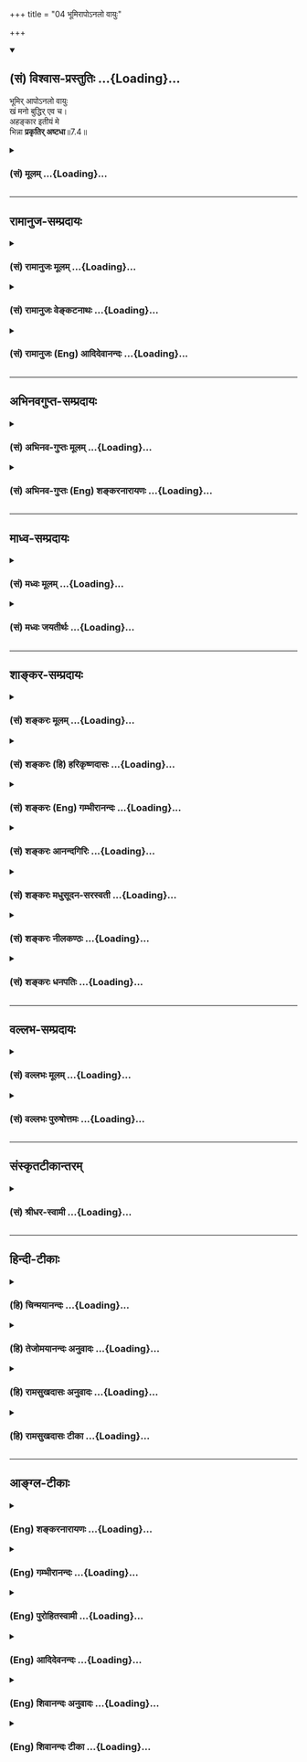 +++
title = "04 भूमिरापोऽनलो वायुः"

+++
<div class="js_include" newlevelforh1="2" title="(सं) विश्वास-प्रस्तुतिः" unfilled url="/purANam_vaiShNavam/mahAbhAratam/06-bhIShma-parva/03-bhagavad-gItA-parva/saMskRtam/vishvAsa-prastutiH/07_jnAna-vijnAna-yogaH/04_bhUmirApo-nalo_vA.md">
<details open><summary><h2>(सं) विश्वास-प्रस्तुतिः ...{Loading}...</h2></summary>

भूमिर् आपोऽनलो वायुः  
खं मनो बुद्धिर् एव च।  
अहङ्कार इतीयं मे  
भिन्ना **प्रकृतिर् अष्टधा**॥7.4॥
</details>
</div>
<div class="js_include collapsed" newlevelforh1="3" title="(सं) मूलम्" unfilled url="/purANam_vaiShNavam/mahAbhAratam/06-bhIShma-parva/03-bhagavad-gItA-parva/saMskRtam/mUlam/07_jnAna-vijnAna-yogaH/04_bhUmirApo-nalo_vA.md">
<details><summary><h3>(सं) मूलम् ...{Loading}...</h3></summary>

भूमिरापोऽनलो वायुः खं मनो बुद्धिरेव च।  
अहङ्कार इतीयं मे भिन्ना प्रकृतिरष्टधा।।7.4।।
</details>
</div>


_________________
## रामानुज-सम्प्रदायः
<div class="js_include collapsed" newlevelforh1="3" title="(सं) रामानुजः मूलम्" unfilled url="/purANam_vaiShNavam/mahAbhAratam/06-bhIShma-parva/03-bhagavad-gItA-parva/saMskRtam/rAmAnujaH/mUlam/07_jnAna-vijnAna-yogaH/04_bhUmirApo-nalo_vA.md">
<details><summary><h3>(सं) रामानुजः मूलम् ...{Loading}...</h3></summary>

।।7.4।। अस्य विचित्रानन्दभोग्यभोगोपकरणभोगस्थानरूपेण अवस्थितस्य जगतः
**प्रकृतिः इयं** गन्धादिगुणकपृथिव्यप्तेजोवाय्वाकाशादिरूपेण
मनःप्रभृतीन्द्रियरूपेण च महदंकाररूपेण च **अष्टधा भिन्ना** मदीया इति
विद्धि।

</details>
</div>
<div class="js_include collapsed" newlevelforh1="3" title="(सं) रामानुजः वेङ्कटनाथः" unfilled url="/purANam_vaiShNavam/mahAbhAratam/06-bhIShma-parva/03-bhagavad-gItA-parva/saMskRtam/rAmAnujaH/venkaTanAthaH/07_jnAna-vijnAna-yogaH/04_bhUmirApo-nalo_vA.md">
<details><summary><h3>(सं) रामानुजः वेङ्कटनाथः ...{Loading}...</h3></summary>

  
  
।।7.4।। अथभूमिः इत्यादिनानत्वहं तेषु ते मयि 7।12 इत्यन्तेन
स्वयाथात्म्यमुपदिश्यते। तत्र प्रथमं कार्यकारणरूपाचिद्विलक्षणत्वं
तच्छेषत्वादिमुखेन दर्शयति। भूम्यादीनां प्रकृतिकार्याणामत्र प्रकृतित्वेन
उच्यमानत्वाद्व्यष्टिसृष्ट्यपेक्षया प्रकृतित्वमिह
विवक्षितमित्यभिप्रायेणाह अस्येति। केचिदाहुः अष्टौ प्रकृतयः गर्भो.3 इति
श्रुतेरिह भूम्यादिशब्दैस्तन्मात्राणि गृह्यन्ते मनश्शब्देन मनसः
कारणभूतोऽहङ्कारः अहङ्कारशब्देन त्वहङ्कारवासनास्पदं अव्यक्तं मूलकारणमिति।
एवं समस्तपदमुख्यार्थभङ्गक्लेशाद्व्यष्ट्यपेक्षया प्रकृतित्वं वरमिति भावः।
यद्वा प्रकृतिशब्देन मूलप्रकृतिरेवोच्यते
द्रव्यैक्यात्सैवाष्टधाऽवस्थितेत्युच्यते एषा हि पूर्वमेका पश्चादष्टधा
परिणता। अत्र स्वोपदेश प्रवृत्तस्यप्रकृतेरष्टविधत्वोपदेशो न सङ्गतः नच
स्वकीयत्वात् तत्सङ्गतिः तथात्वेनेतः प्रागनुपदिष्टत्वात्। अतः
प्रत्यक्षादिसिद्धपृथिव्याद्याकारपरिणता प्रकृतिरिहानूद्यते स्वस्य
तद्विलक्षणत्वतच्छेषित्वतन्नियामकत्वादिसिद्ध्यर्थंमे इति तस्याः
स्वकीयत्वं विधीयत इत्यभिप्रायेणोक्तं मदीयेति। विद्धि इति
पृथिव्यादीनामितरेतरवैषम्यार्थं भोग्यत्वसिद्ध्यर्थमनुक्तानां तन्मात्राणां
कार्यविशेषप्रदर्शनार्थं चगन्धादिगुणकेत्युक्तम्। एतेन
भूतोक्तिस्तन्मात्रोपलक्षणार्थेत्यपि दर्शितम्।
तदभिप्रायेणआकाशादीत्यादिशब्दोऽपि पठ्यते। तन्मात्राणां
भूतानामप्यनतिविप्रकर्षात्सङ्ख्यानिवेशः। मनश्शब्दः
करणभूतेन्द्रियवर्गोपलक्षणार्थ इति
दर्शयितुंमनःप्रभृतीन्द्रियरूपेणेत्युक्तम्। बुद्ध्यहङ्कारशब्दयोरत्र
ज्ञानगर्वाद्यर्थान्तरभ्रमव्युदासाय तत्त्वविशेषविषयत्वं
ज्ञापयतिमहदहङ्काररूपेणेति। एवं समष्टिव्यष्टितत्त्वमखिलमुक्तं भवति। अत्र
सम्बन्धसामान्यविहितापि षष्ठी स्वस्वामिलक्षणसम्बन्धविशेषपर्यवसिता।  
  

</details>
</div>
<div class="js_include collapsed" newlevelforh1="3" title="(सं) रामानुजः (Eng) आदिदेवानन्दः" unfilled url="/purANam_vaiShNavam/mahAbhAratam/06-bhIShma-parva/03-bhagavad-gItA-parva/saMskRtam/rAmAnujaH/english/AdidevAnandaH/07_jnAna-vijnAna-yogaH/04_bhUmirApo-nalo_vA.md">
<details><summary><h3>(सं) रामानुजः (Eng) आदिदेवानन्दः ...{Loading}...</h3></summary>

7.4 Know that Prakrti, the material cause of this universe, which consists of endless varieties of objects and means of enjoyment and places of enjoyment, is divided into eightfold substances - earth,
water, fire, air and ether, having smell, taste etc., as their attributes, and Manas along with kindred sense organs and the categories Mahat and ego-sense - all belonging to Me.

</details>
</div>


_________________
## अभिनवगुप्त-सम्प्रदायः
<div class="js_include collapsed" newlevelforh1="3" title="(सं) अभिनव-गुप्तः मूलम्" unfilled url="/purANam_vaiShNavam/mahAbhAratam/06-bhIShma-parva/03-bhagavad-gItA-parva/saMskRtam/abhinava-guptaH/mUlam/07_jnAna-vijnAna-yogaH/04_bhUmirApo-nalo_vA.md">
<details><summary><h3>(सं) अभिनव-गुप्तः मूलम् ...{Loading}...</h3></summary>

।।7.4 7.5।। भूमिरिति। अपरेति। इयमिति प्रत्यक्षेण या संसारावस्थायां।
सर्वजनपरिदृश्यमाना सा चैकैव सती प्रकाराष्टकेन भिद्यते इति
एकप्रकृत्यारब्धत्वादेकमेव विश्वमिति प्रकृतिवादेऽपि अद्वैतं प्रदर्शितम्।
सैव जीवत्वं पुरुषत्वं प्राप्ता परा ममैव नान्यस्य च। सा +++(S omits सा)+++
उभयरूपा वेद्यवेदकात्मकप्रपञ्चोपरचनविचित्रा तत एव
स्वात्मविमलमुकुरतलकलितसकलभावभूमिः स्वस्वभावात्मिका सततमव्यभिचारिणी
प्रकृतिः। इदं जगत् भूम्यादि।

</details>
</div>
<div class="js_include collapsed" newlevelforh1="3" title="(सं) अभिनव-गुप्तः (Eng) शङ्करनारायणः" unfilled url="/purANam_vaiShNavam/mahAbhAratam/06-bhIShma-parva/03-bhagavad-gItA-parva/saMskRtam/abhinava-guptaH/english/shankaranArAyaNaH/07_jnAna-vijnAna-yogaH/04_bhUmirApo-nalo_vA.md">
<details><summary><h3>(सं) अभिनव-गुप्तः (Eng) शङ्करनारायणः ...{Loading}...</h3></summary>

7.4 See Comment under 7.5

</details>
</div>


_________________
## माध्व-सम्प्रदायः
<div class="js_include collapsed" newlevelforh1="3" title="(सं) मध्वः मूलम्" unfilled url="/purANam_vaiShNavam/mahAbhAratam/06-bhIShma-parva/03-bhagavad-gItA-parva/saMskRtam/madhvaH/mUlam/07_jnAna-vijnAna-yogaH/04_bhUmirApo-nalo_vA.md">
<details><summary><h3>(सं) मध्वः मूलम् ...{Loading}...</h3></summary>

।।7.4।। प्रतिज्ञातं ज्ञानमाह महतोऽहङ्कार एवान्तर्भावः।

</details>
</div>
<div class="js_include collapsed" newlevelforh1="3" title="(सं) मध्वः जयतीर्थः" unfilled url="/purANam_vaiShNavam/mahAbhAratam/06-bhIShma-parva/03-bhagavad-gItA-parva/saMskRtam/madhvaH/jayatIrthaH/07_jnAna-vijnAna-yogaH/04_bhUmirApo-nalo_vA.md">
<details><summary><h3>(सं) मध्वः जयतीर्थः ...{Loading}...</h3></summary>

।।7.4।। मनुष्याणामितिवदुत्तरमप्यन्यार्थमिति प्रतीतिनिरासार्थं
प्रतिज्ञातयोरुभयोः किमादावुच्यते इत्यपेक्षायां चाह **प्रतिज्ञातमि**ति।
असङ्गतिपरिहारायानन्यार्थताज्ञापनाय च ज्ञानस्य प्राथम्ये हेतुसूचनाय च
प्रतिज्ञातमित्युक्तम्। प्रतिज्ञातत्वेन सङ्गतं प्रतिज्ञातमेव। न तु तदर्थं
प्राथम्येन प्रतिज्ञातम्। रसोऽहं इत्यतः प्राक्तनग्रन्थसङ्ग्रहायादिपदम्।
महत्तत्त्वमत्र नोपात्तं तत्किं नास्त्येव इत्यत आह **महत** इति।
अहङ्कारेऽहङ्कारशब्दार्थेऽन्तर्भावः। कार्यवाचिनाऽहङ्कारशब्देन कारणस्य
महतोऽप्युलक्षणमेव न त्वभाव इत्यर्थः।

</details>
</div>


_________________
## शाङ्कर-सम्प्रदायः
<div class="js_include collapsed" newlevelforh1="3" title="(सं) शङ्करः मूलम्" unfilled url="/purANam_vaiShNavam/mahAbhAratam/06-bhIShma-parva/03-bhagavad-gItA-parva/saMskRtam/shankaraH/mUlam/07_jnAna-vijnAna-yogaH/04_bhUmirApo-nalo_vA.md">
<details><summary><h3>(सं) शङ्करः मूलम् ...{Loading}...</h3></summary>

।।7.4।। **भूमिः** इति पृथिवीतन्मात्रमुच्यते न स्थूला भिन्ना
प्रकृतिरष्टधा इति वचनात्। तथा अबादयोऽपि तन्मात्राण्येव उच्यन्ते **आपः
अनलः वायुः खम्। मनः** इति मनसः कारणमहंकारो गृह्यते। **बुद्धिः** इति
अहंकारकारणं महत्तत्त्वम्। **अहंकारः** इति अविद्यासंयुक्तमव्यक्तम्। यथा
विषसंयुक्तमन्नं विषमित्युच्यते एवमहंकारवासनावत् अव्यक्तं मूलकारणमहंकार
इत्युच्यते प्रवर्तकत्वात् अहंकारस्य। अहंकार एव हि सर्वस्य प्रवृत्तिबीजं
दृष्टं लोके। **इतीयं** यथोक्ता **प्रकृतिः मे** मम ऐश्वरी मायाशक्तिः
**अष्टधा भिन्ना** भेदमागता।।

</details>
</div>
<div class="js_include collapsed" newlevelforh1="3" title="(सं) शङ्करः (हि) हरिकृष्णदासः" unfilled url="/purANam_vaiShNavam/mahAbhAratam/06-bhIShma-parva/03-bhagavad-gItA-parva/saMskRtam/shankaraH/hindI/harikRShNadAsaH/07_jnAna-vijnAna-yogaH/04_bhUmirApo-nalo_vA.md">
<details><summary><h3>(सं) शङ्करः (हि) हरिकृष्णदासः ...{Loading}...</h3></summary>

।।7.4।। इस प्रकार रुचि बढ़ाकर श्रोताको सम्मुख करके कहते हैं भिन्ना
प्रकृतिरष्टधा वह कथन होनेके कारण यहाँ भूमिशब्दसे पृथिवीतन्मात्रा कही
जाती है स्थूल पृथ्वी नहीं वैसे ही जल आदि तत्त्व भी तन्मात्रारूपसे कहे
जाते हैं। ( इस प्रकार पृथ्वी ) जल अग्नि वायु और आकाश एवं मन यहाँ मनसे
उसके कारणभूत अहंकारकाग्रहण किया गया है तथा बुद्धि अर्थात् अहंकारका कारण
महत्तत्त्व और अहंकार अर्थात् अविद्यायुक्त अव्यक्त मूलप्रकृति। जैसे
विषयुक्त अन्न भी विष ही कहा जाता है वैसे ही अहंकार और वासनासे युक्त
अव्यक्त मूलप्रकृति भी अहंकार नामसे कही जाती है क्योंकि अहंकार सबका
प्रवर्तक है संसारमें अहंकार ही सबकी प्रवृत्तिका बीज देखा गया है। इस
प्रकार यह उपर्युक्त प्रकृति अर्थात् मुझ ईश्वरकी मायाशक्ति आठ प्रकारसे
भिन्न है विभागको प्राप्त हुई है।

</details>
</div>
<div class="js_include collapsed" newlevelforh1="3" title="(सं) शङ्करः (Eng) गम्भीरानन्दः" unfilled url="/purANam_vaiShNavam/mahAbhAratam/06-bhIShma-parva/03-bhagavad-gItA-parva/saMskRtam/shankaraH/english/gambhIrAnandaH/07_jnAna-vijnAna-yogaH/04_bhUmirApo-nalo_vA.md">
<details><summary><h3>(सं) शङ्करः (Eng) गम्भीरानन्दः ...{Loading}...</h3></summary>

7.4 Iyam, this; prakrtih, Prakrti, \[Prakrti here does not mean the
Pradhana of the Sankhyas.\] the divine power called Maya; me, of Mine,
as described; bhinna, is divided; astadha, eight-forl; iti, thus:
bhumih, earth-not the gross earth but the subtle element called earth,
this being understood from the statement, 'Prakrti (of Mine) is divided
eight-fold'. Similarly, the subtle elements alone are referred to even
by the words water etc. Apah, water; analah, fire; vayuh, air; kham,
space; manah, mind. By 'mind' is meant its source, egoism. By buddhih,
intellect, is meant the principle called mahat \[Mahat means
Hiranyagarbha, or Cosmic Intelligence.\] which is the source of egoism.
By ahankarah, egoism, is meant the Unmanifest, associated \[Associated,
i.e. of the nature of.\] with (Cosmic) ignorance. As food mixed with
position is called poison, similarly the Unmainfest, which is the
primordial Cause, is called egoism since it is imbued with the
impressions resulting from egoism; and egoism is the impelling force (of
all). It is indeed seen in the world that egoism is the impelling cause
behind all endeavour.

</details>
</div>
<div class="js_include collapsed" newlevelforh1="3" title="(सं) शङ्करः आनन्दगिरिः" unfilled url="/purANam_vaiShNavam/mahAbhAratam/06-bhIShma-parva/03-bhagavad-gItA-parva/saMskRtam/shankaraH/AnandagiriH/07_jnAna-vijnAna-yogaH/04_bhUmirApo-nalo_vA.md">
<details><summary><h3>(सं) शङ्करः आनन्दगिरिः ...{Loading}...</h3></summary>

।।7.4।। ज्ञानार्थं प्रयत्नस्य तद्द्वारा ज्ञानलाभस्य तदुभयद्वारेण
मुक्तेश्च दुर्लभत्वाभिधानस्य श्रोतृप्ररोचनं फलमिति मत्वाह
**श्रोतारमिति।** आत्मनः सर्वात्मकत्वेन परिपूर्णत्वमवतारयन्नादावपरां
प्रकृतिमुपन्यस्यति **आहेति।** भूमिशब्दस्य
व्यवहारयोग्यस्थूलपृथिवीविषयत्वं व्यावर्तयति **भूमिरितीति।** तत्र हेतुमाह
**भिन्नेति।** प्रकृतिसमभिव्याहाराद्गन्धतन्मात्रं
स्थूलपृथिवीप्रकृतिरुत्तरविकारो भूमिरित्युच्यते न विशेष इत्यर्थः।
भूमिशब्दवदबादिशब्दानामपि सूक्ष्मभूतविषयत्वमाह **तथेति।** तेषामपि
प्रकृतिसमानाधिकृतत्वाविशेषात्तन्मात्राणां
पूर्वपूर्वप्रकृतीनामुत्तरोत्तरविकाराणां न विशेषत्वसिद्धिरित्यर्थः।
मनःशब्दस्य संकल्पविकल्पात्मककरणविषयत्वमाशङ्क्याह **मन इतीति।** न
खल्वहंकाराभावे संकल्पविकल्पयोरसंभवात्तदात्मकं मनः संभवतीत्यर्थः।
निश्चयलक्षणा बुद्धिरित्यभ्युपगमाद्बुद्धिशब्दस्य
निश्चयात्मककरणाविषयत्वमाशङ्क्याह **बुद्धिरितीति।** नहि
हिरण्यगर्भसमष्टिबुद्धिरूपमन्तरेण व्यष्टिबुद्धिः सिध्यतीत्यर्थः।
अहंकारस्याभिमानविशेषात्मकत्वेनान्तःकरणप्रभेदत्वं व्यावर्तयति **अहंकार
इतीति।** अविद्यासंयुक्तमित्यविद्यात्मकमित्यर्थः। कथं
मूलकारणस्याहंकारशब्दत्वमित्याशङ्क्योक्तमर्थं दृष्टान्तेन स्पष्टयति
**यथेत्यादिना।** मूलकारणस्याहंकारशब्दत्वे हेतुमाह **प्रवर्तकत्वादिति।**
तस्य प्रवर्तकत्वं प्रपञ्चयति **अहंकार एवेति।** सत्येवाहंकारे ममकारो भवति
तयोश्च भावे सर्वाप्रवृत्तिरिति प्रसिद्धमित्यर्थः। उक्तां
प्रकृतिमुपसंहरति **इतीयमिति।** इयमित्यपरोक्षा साक्षिदृश्येति यावत्।
ऐश्वरी तदाश्रया तदैश्वर्योपाधिभूता। प्रक्रियते महदाद्याकारेणेति
प्रकृतिः। त्रिगुणं जगदुपादानं प्रधानमिति मतं व्युदस्यति **मायेति।**
तस्यास्तत्कार्याकारेण परिणामयोग्यत्वं द्योतयति **शक्तिरिति।**
**अष्टधेति।** अष्टभिः प्रकारैरिति यावत्।

</details>
</div>
<div class="js_include collapsed" newlevelforh1="3" title="(सं) शङ्करः मधुसूदन-सरस्वती" unfilled url="/purANam_vaiShNavam/mahAbhAratam/06-bhIShma-parva/03-bhagavad-gItA-parva/saMskRtam/shankaraH/madhusUdana-sarasvatI/07_jnAna-vijnAna-yogaH/04_bhUmirApo-nalo_vA.md">
<details><summary><h3>(सं) शङ्करः मधुसूदन-सरस्वती ...{Loading}...</h3></summary>

।।7.4।। एवं प्ररोचनेन श्रोतारमभिमुखीकृत्यात्मनः सर्वात्मकत्वेन
परिपूर्णत्वमवतारयन्नादावपरां प्रकृतिमुपन्यस्यति साङ्ख्यैर्हि
पञ्चतन्मात्राण्यहंकारो महानव्यक्तमित्यष्टौ प्रकृतयः पञ्च महाभूतानि पञ्च
कर्मेन्द्रियाणि पञ्च ज्ञानेन्द्रियाणि उभयसाधारणं मनश्चेति षोडशविकारा
उच्यन्ते। एतान्येव चतुर्विशतितत्त्वानि। तत्र भूमिरापोऽनलो वायुः खमिति
पृथिव्यप्तेजोवाय्वाकाशाख्यपञ्चमहाभूतसूक्ष्मावस्थारूपाणि
गन्धरसरूपस्पर्शशब्दात्मकानि पञ्चतन्मात्राणि लक्ष्यन्ते। बुद्ध्यहंकारशब्दौ
तु स्वार्थावेव। मनःशब्देन च परिशिष्टमव्यक्तं लक्ष्यते
प्रकृतिशब्दसामानाधिकरण्येन स्वार्थहानेरावश्यकत्वात्। मनःशब्देन वा
स्वकारणमहंकारो लक्ष्यते पञ्चतन्मात्रसंनिकर्षात्।
बुद्धिशब्दस्त्वहंकारकारणे महत्तत्त्वे मुख्यवृत्तिरेव। अहंकारशब्देन च
सर्ववासनावासितमविद्यात्मकमव्यक्तं लक्ष्यते
प्रवर्तकत्वाद्यसाधारणधर्मयोगाच्च। इत्युक्तकारेणेयमपरोक्षा
साक्षिभास्यत्वात्प्रकृतिर्मायाख्या पारमेश्वरी शक्तिरनिर्वचनीयस्वभावा
त्रिगुणात्मिकाऽष्टधा भिन्नाऽष्टभिः प्रकारैर्भेदमागता। सर्वोऽपि
जडवर्गोऽत्रैवान्तर्भवतीत्यर्थः। स्वसिद्धान्ते चेक्षणसंकल्पात्मकौ
मायापरिणामावेव बुद्ध्यहंकारौ। पञ्चतन्मात्राणि
चापञ्चीकृतपञ्चमहाभूतानीत्यसकृदवोचाम।

</details>
</div>
<div class="js_include collapsed" newlevelforh1="3" title="(सं) शङ्करः नीलकण्ठः" unfilled url="/purANam_vaiShNavam/mahAbhAratam/06-bhIShma-parva/03-bhagavad-gItA-parva/saMskRtam/shankaraH/nIlakaNThaH/07_jnAna-vijnAna-yogaH/04_bhUmirApo-nalo_vA.md">
<details><summary><h3>(सं) शङ्करः नीलकण्ठः ...{Loading}...</h3></summary>

।।7.4।। एवमेकविज्ञानात्सर्वविज्ञानं प्रतिज्ञाय तदुपपत्तये सर्वस्य
जडाजडप्रपञ्चस्य ज्ञानात्मकब्रह्मप्रभवत्वमाह त्रिभिः **भूमिरिति।** अत्र
भूम्यादिपदैस्तत्तत्कारणान्येव गृह्यन्ते प्रकृतिरित्यधिकारात्
स्थूलभूम्यादेश्च विकृतिमात्रत्वात्। तथा च भूमिरिति गन्धतन्मात्रं आप इति
रसतन्मात्रं अनल इति रूपतन्मात्रं वायुरिति स्पर्शतन्मात्रं खमिति
शब्दतन्मात्रं मन इति तत्कारणमहंकारः बुद्धिरिति समष्टिबुद्धिर्महत्तत्त्वं
अहंकरोत्यनयेत्यहंकारो मूलप्रकृतिः। करणे घञो दुर्लभत्वेऽप्यगत्या
बाहुलकात्तद्बोध्यम्। इयं मे मत्तोऽभिन्नाऽपृथक्सिद्धा शुक्तिशकलादिव रजतं
अष्टधा अष्टप्रकारा प्रकृतिर्जडप्रपञ्चोपादानभूता। यद्वा
नात्राव्यक्तमहदहंकारपञ्चतन्मात्राण्येवाष्टौ साङ्ख्याभिमता एव प्रकृतयो
ग्राह्या इति नियमोऽस्ति। मनसा ह्येव पश्यति मनसा शृणोति इति मनस
इन्द्रियान्तरप्रकृतित्वश्रवणेन सन्तु नवापि प्रकृतयः। तथा चैवं योज्यम्।
इयं मे मदभिन्ना प्रकृतिरव्याकृताख्या भूम्यादिभेदेनाष्टधेति
मूलप्रकृतेरत्र भूम्यादिभिः सह पाठाज्जन्यत्वमवगम्यते न
साङ्ख्यानामिवाजन्यत्वम्। तस्मादव्यक्तमुत्पन्नं त्रिगुणं द्विजसत्तम
इतिअव्यक्तं पुरुषे ब्रह्मन्निष्कले प्रविलीयते इति च तस्या अपि
प्रभवप्रलययोः स्मरणात्।

</details>
</div>
<div class="js_include collapsed" newlevelforh1="3" title="(सं) शङ्करः धनपतिः" unfilled url="/purANam_vaiShNavam/mahAbhAratam/06-bhIShma-parva/03-bhagavad-gItA-parva/saMskRtam/shankaraH/dhanapatiH/07_jnAna-vijnAna-yogaH/04_bhUmirApo-nalo_vA.md">
<details><summary><h3>(सं) शङ्करः धनपतिः ...{Loading}...</h3></summary>

।।7.4।। यज्ज्ञात्वा नेह भूयोऽन्यज्ज्ञातव्यमवशिष्यत इत्युक्तेन
श्रोतारममिमुखीकृत्य तदुपपत्तये चेतनातेतनप्रपञ्चस्य
स्वस्मिन्परमात्मन्यध्यस्तत्वहबोधनायाह भूमिरिति। आकाशादिभिः
शब्दस्पर्शरुपरगन्धाख्यानि तन्मात्राणि लक्ष्यन्ते। इत्तीयं मे भिन्न
प्रकृतिरष्टधेति वाक्यशेषात्। मनःशब्देन तत्कारणमहंकारो लक्ष्यते।
बुद्धिरित्यहंकारकारणं महत्तत्त्वं गृह्यते। अहंकार
इत्यविद्यासंमिश्रमव्यक्तं लक्ष्यते। यथा विषसंमिश्रमन्नं विषमित्युच्यते
तथाहंकारवासनावदव्यक्तं मूलकारणमहंकार इत्युच्यते। यत्तु
बुद्य्धाहंकारशब्दौ तु स्वार्थावेन मनःशब्देनावशिष्टमव्यक्तं लक्ष्यते इति
यत्पक्षान्तरं कैश्चित्प्रदर्शितं कैश्चत्प्रदर्शितं तदरुचिग्रस्तम्।
तद्वीजं तु क्रमत्यागप्रसङ्गादि। यत्तु भूम्यादिशब्दैः पञ्चमहाभूतानि
सूक्ष्मैः सैकीकृत्य गृह्यन्तेऽहंकारशब्देनैवाहंकारस्तेनैव
तत्कार्याणीन्द्रियाण्यपि गृह्यन्ते बुद्धिरिति महत्तत्त्वं मनः शब्देन तु
मनसवोन्नेयमव्यक्तरुपं प्रधानमिति। अनेन रुपेण प्रकृतिर्मायाख्या
शक्तिरष्टधा भिन्ना विभागं प्राप्ता।
चतुर्विशतिभेदभिन्नैवेत्यष्टास्वेवान्तर्भावविवक्ष्याष्टधा
भिन्नेत्युक्तम्। तथाच वक्ष्यमाणक्षेत्राध्याये इमामेव प्रकृतिं
चतुर्विशतितत्त्वात्मना प्रपञ्चयिष्यतिमहाभून्यहांकारो बुद्धिरव्यक्तमेव च।
इन्द्रियाणि दशैकं च पञ्च चेन्द्रियगोचराः इत्यपरेवर्णयन्ति।
तत्रेदमवधेयम्मूलप्रकृतिरविकृतिर्महदाद्याः प्रकृतिविकृतयः सप्त। षोडशकस्तु
विकारः इति साङ्ख्योक्तप्रकारेणष्टस्वेव प्रकृतित्वव्यवहारो न विकारेषु।
अत्रापि इतीयं से भिन्ना प्रकृतिरष्टघेति बचनादष्टौ प्रकृतय एव गृह्यन्ते।
विकारस्य तु एतद्योनीनि भूतानिति भूतपदाभिधेयस्य सर्वस्याप्युपादानं
क्षेत्राध्याये तु क्षेत्रनिरुपणावसरे इदमुक्तं तत्क्षेत्रमित्यारम्भइच्छा
द्वेषः सुखं दुःखं संघाश्चेतना धृतिः। एतत्क्षेत्रं समासेन सविकारमुदाहृतम्
इत्यन्तम्। यत्त्वन्ये नात्राव्यक्तमहदहंकारपञ्चतन्मात्राण्येवाष्टौ
साङ्ख्याभिमता एव प्रकृतयो ग्राह्या इति नियमोऽस्ति। मनसा ह्येव पश्यति मनसा
श्रृणेति इति मनस इन्द्रियान्तरप्रकृतित्वश्रवणेन नवापि प्रकृतयः। तथाचैवं
योज्यम्। इयं मे मम मदभिन्ना प्रकृतिरव्याकृताख्या द्विजसत्तम इतिअव्यक्तं
पुरुषे ब्रह्मन्निष्कले संप्रसीयते इति तस्या अपि प्रभवप्रलययोः स्मरणादिति
व्याचख्युस्तत्प्रकृताननुगुणम्। निर्देशानुसरणे तु मनःशब्देनोक्तश्रुत्या
तस्य प्रकृतित्वात्तस्यैव ग्रहस्ततग्रहे मूलप्रकृतिग्रहे चोभयोरुपादाने
वाष्टघेति विरोधापत्तेः मनसः प्रकृतित्ववर्णनमप्यसंगतम्। उदाहृतश्रुत्या
तदलाभात्। मसा करणेनेन्द्रियद्वारकेण पश्यतीति श्रुत्यर्थाभ्युपगमात्। करणं
विना द्वारस्याकिंचित्कतत्वात्। किंच विद्यारण्यादिभिराचार्यैर्मनसः
श्रोत्राद्युत्पन्नमिति न प्रदर्शितं किंतुवियत्पवनतेजोऽम्बुभुवो भूतानि
जज्ञिरे। सत्त्वांशैः पञ्चभिस्तेषां क्रमाद्धीन्द्रियपञ्चकम्। रजौशैः
पञ्चभिस्तेषां क्रमात्कर्मेन्द्रियाणि तु।। इति भूतेभ्य
इन्द्रियाणामुत्पत्तिर्दर्शिता। पुराणेषु तु अहंकारदेव सात्त्विकादिरुपेण
त्रिविधात्समनस्कानामिन्द्रियदेवतानां त्वगादीन्द्रियाणां भूतानां च
क्रमात्सेति सर्वथापि मनस इन्द्रियंप्रति प्रकृतित्वं नास्ति। यत्र क्वापि
मनसस्तत्कल्पकत्वं श्रुयते तत्रापि मनउपाधिकस्यात्मन उपाधिप्रधानस्येति
द्रष्टव्यम्। वदन्वाक्पश्यंश्चक्षुः श्रृण्वञश्रोत्रम् इत्यादिश्रुतेः। यदपि
प्रकृतेः सादित्वं साधितं तदपि सिद्धान्तविरुद्धम्। मायाविद्यारूपेण
द्विविधाया अपि मूलप्रकृतेः सर्वैरपि वेदान्तिभिरनादित्वेन
सिद्धान्तित्वात्। तदुत्पत्तिलयवचनानि त्वाविर्भावतिरोभावपराणि। अन्यथा
तत्कारणभूतायाः प्रकृतेरावश्यकत्वेनानवस्थापातादिति दिक्। इदीयं यथोक्ता
प्रकृतिर्मे मम माया पारमेश्वरी अष्टधा अष्टभिः प्रकारैर्भिन्ना भेदमागता।

</details>
</div>


_________________
## वल्लभ-सम्प्रदायः
<div class="js_include collapsed" newlevelforh1="3" title="(सं) वल्लभः मूलम्" unfilled url="/purANam_vaiShNavam/mahAbhAratam/06-bhIShma-parva/03-bhagavad-gItA-parva/saMskRtam/vallabhaH/mUlam/07_jnAna-vijnAna-yogaH/04_bhUmirApo-nalo_vA.md">
<details><summary><h3>(सं) वल्लभः मूलम् ...{Loading}...</h3></summary>

।।7.4।। तथाविधं स्वमहिमज्ञानं ब्रह्मवादानुसारेण स्वयमेवोपदिशति
भूमिरित्यादिना। तत्रादौ सर्वधर्माश्रयं पुरुषोत्तमापरपर्यायं ब्रह्मैव परं
स्वेच्छया सर्वं भवतीति श्रूयते भूमिवत् दुग्धवच्च अतएवक्षीरवद्धि इति
सूत्रे व्यवस्थापितम्आत्मकृतेः परिणामात् ब्र.सू.1।4।26 इत्येवं
श्रुत्यर्थं व्याख्यायाभिन्ननिमित्तोपादानकारणं तद्ब्रह्मेति भाष्ये
निगदितं च। भागवतेऽपि 10।10।3031त्वमेव कालो भगवान्विष्णुपुरव्यय ईश्वरः।
त्वं महान् प्रकृतिः सूक्ष्मा रजस्सत्त्वतमोमयी।। इति। परापरप्रकृतिरूपेण
स्वात्मनाऽसाधारणसृष्ट्यादिकार्यकरणमाहात्म्यं ज्ञापयितुं स्वस्य
प्रकृतिद्वयं तावदाह द्वाभ्यां भूमिराप इति। मे निरतिशयानन्तमहिम्नः
सम्बन्धिनी संदशभूताऽप्यजा प्रकृतिरित्यष्टधा भिन्ना भूम्यादिरूपेण
परिणताऽष्टविधा तत्र पञ्चधा स्थूलभावमिता पञ्चमहाभूतानि स्पष्टान्येव। मनो
बुद्धिरहङ्कारश्चेत्यनिरुद्धप्रद्युम्नसङ्कर्षणाधिष्ठानभूता सूक्ष्मा।
चित्तं च स्वाभेदाभिप्रायेण नोक्तं दृश्यमानत्वात् स्वस्य भागवतं वा तन्न
प्राकृतमिति नोक्तम्। इयं च प्रकृतिः सदंशभूताऽचिदित्युच्यते चित्सम्बन्धे
सर्वकार्यकरणक्षमा नान्यथेत्यपरा इयम्।

</details>
</div>
<div class="js_include collapsed" newlevelforh1="3" title="(सं) वल्लभः पुरुषोत्तमः" unfilled url="/purANam_vaiShNavam/mahAbhAratam/06-bhIShma-parva/03-bhagavad-gItA-parva/saMskRtam/vallabhaH/puruShottamaH/07_jnAna-vijnAna-yogaH/04_bhUmirApo-nalo_vA.md">
<details><summary><h3>(सं) वल्लभः पुरुषोत्तमः ...{Loading}...</h3></summary>

  
  
।।7.4।। एवं सावधानतया श्रोतव्यत्वेनार्जुनं बोधयित्वा
पूर्वप्रतिज्ञातस्वस्वरूपज्ञानार्थं स्वस्य सर्वकर्त्तृत्वं सर्वस्वरूपत्वं
चाह भूमिराप इत्यादिभिः। भूमिः आपः अनलः वायुः खम् एवं पञ्च महाभूतानि। मनः
सङ्कल्पादिसाधनम् बुद्धिर्ज्ञानात्मिका अहङ्कारोऽभिमानादिरूपः इति। अनेन
प्रकारेण इयं मे अष्टधा प्रकृतिर्माया भिन्ना विभागं प्राप्ता।
लौकिककार्यार्थमिति भावः।  
  

</details>
</div>


_________________
## संस्कृतटीकान्तरम्
<div class="js_include collapsed" newlevelforh1="3" title="(सं) श्रीधर-स्वामी" unfilled url="/purANam_vaiShNavam/mahAbhAratam/06-bhIShma-parva/03-bhagavad-gItA-parva/saMskRtam/shrIdhara-svAmI/07_jnAna-vijnAna-yogaH/04_bhUmirApo-nalo_vA.md">
<details><summary><h3>(सं) श्रीधर-स्वामी ...{Loading}...</h3></summary>

।।7.4।। एवं श्रोतारमभिमुखीकृत्येदानीं प्रकृतिद्वारा
सृष्ट्यादिकर्तृत्वेनेश्वरतत्त्वं प्रतिज्ञातं निरूपयिष्यन्परापरभेदेन
प्रकृतिद्वयमाह **भूमिरिति द्वाभ्याम्।** भूम्यादिशब्दैः
पञ्चगन्धादितन्मात्राण्युच्यन्ते मनःशब्देन तत्कारणभूतोऽहंकारः
बुद्धिशब्देन तत्कारणभूतं महत्तत्त्वं अहंकारशब्देन
तत्कारणमविद्येत्येवमष्टधा भिन्ना। यद्वा भूम्यादिशब्दैः पञ्चमहाभूतानि
सूक्ष्मैः सहैकीकृत्य गृह्यन्ते अहंकारशब्देनैवाहंकारस्तेनैव
तत्कार्याणीन्द्रियाण्यपि गृह्यन्ते बुद्धिरिति महत्तत्त्वं मनःशब्देन
मनसैवोन्नेयमव्यक्तरूपं प्रधानमित्यनेन प्रकारेण मे प्रकृतिर्मायाख्या
शक्तिरब्टधा भिन्ना विभागं प्राप्ता।
चतुर्विंशतिभेदभिन्नाप्यष्टस्वेवान्तर्भावविवक्षयाष्टधा भिन्नेत्युक्तम्।
तथाच वक्ष्यमाणक्षेत्राध्याये इमामेव प्रकृतिं चतुर्विंशतितत्त्वात्मना
प्रपञ्चयिष्यतिमहाभूतान्यहंकारो बुद्धिरव्यक्तमेव च। इन्द्रियाणि दशैकं च
पञ्च चेन्द्रियगोचराः इति।

</details>
</div>


_________________
## हिन्दी-टीकाः
<div class="js_include collapsed" newlevelforh1="3" title="(हि) चिन्मयानन्दः" unfilled url="/purANam_vaiShNavam/mahAbhAratam/06-bhIShma-parva/03-bhagavad-gItA-parva/hindI/chinmayAnandaH/07_jnAna-vijnAna-yogaH/04_bhUmirApo-nalo_vA.md">
<details><summary><h3>(हि) चिन्मयानन्दः ...{Loading}...</h3></summary>

।।7.4।। वैदिक काल के महान् मनीषियों ने जगत् की उत्पत्ति पर सूक्ष्म विचार
करके यह बताया है कि जगत् जड़ पदार्थ (प्रकृति) और चेतनतत्त्व (पुरुष) के
संयोग से उत्पन्न होता है। उनके अनुसार पुरुष की अध्यक्षता में जड़ प्रकृति
से बनी शरीरादि उपाधियाँ चैतन्ययुक्त होकर समस्त व्यवहार करने में सक्षम
होती हैं। एक आधुनिक दृष्टान्त से इस सिद्धांत को स्पष्ट किया जा सकता
है। लोहे के बने वाष्प इंजिन में स्वत कोई गति नहीं होती। परन्तु जब उसका
सम्बन्ध उच्च दबाब की वाष्प से होता है तब वह इंजिन गतिमान हो जाता है।
केवल वाष्प भी किसी यन्त्र की सहायता के बिना अपनी शक्ति को व्यक्त नहीं कर
सकती दोनों के सम्बन्ध से ही यह कार्य सम्पादित किया जाता है। भारत के
तत्त्वचिन्तक ऋषियों ने वैज्ञानिक विचार पद्धति से इसका वर्णन किया है कि
किस प्रकार सनातन पूर्ण पुरुष प्रकृति की जड़ उपाधियों के संयोग से इस
नानाविध सृष्टि के रूप में व्यक्त हुआ है। भगवान् श्रीकृष्ण इस श्लोक में
प्रकृति का वर्णन करते हैं तथा अगले श्लोक में चेतन तत्त्व का। यदि एक बार
मनुष्य प्रकृति और पुरुष जड़ और चेतन का भेद स्पष्ट रूप से समझ ले तो वह यह
भी सरलता से समझ सकेगा कि जड़ उपाधियों के साथ आत्मा का तादात्म्य ही उसके
सब दुखों का कारण है। स्वाभाविक ही इस मिथ्या तादात्म्य की निवृत्ति होने
पर वह स्वयं अपने स्वरूप को पहचान सकता है जो पूर्ण आनन्दस्वरूप है। आत्मा
और अनात्मा के परस्पर तादात्म्य से जीव उत्पन्न होता है। यही संसारी दुखी
जीव आत्मानात्मविवेक से यह समझ पाता है कि वह तो वास्तव में जड़ प्रकृति का
अधिष्ठान चैतन्य पुरुष है जीव नहीं। अर्जुन को जड़ और चेतन का भेद स्पष्ट
करने के लिए भगवान् श्रीकृष्ण प्रथम प्रकृति के आठ भागों को बताते हैं जिसे
यहाँ अष्टधा प्रकृति कहा गया है। इस विवेक से प्रत्येक व्यक्ति अपने शुद्ध
और दिव्य स्वरूप को पहचान सकता है। आकाश वायु अग्नि जल और पृथ्वी वे
पंचमहाभूत तथा मन बुद्धि और अहंकार यह है अष्टधा प्रकृति जो परम सत्य के
अज्ञान के कारण उस पर अध्यस्त (कल्पित) है। व्यष्टि (एक जीव) में स्थूल
पंचमहाभूत का रूप है स्थूल शरीर तथा उनके सूक्ष्म भाव का रूप पंच
ज्ञानेन्द्रियाँ हैं जिनके द्वारा मनुष्य बाह्य जगत् का अनुभव करता है।
ज्ञानेन्द्रियाँ ही वे कारण हैं जिनके द्वारा विषयों की संवेदनाएं मन तक
पहुँचती हैं। इन प्राप्त संवेदनाओं का वर्गीकरण तथा उनका ज्ञान और निश्चय
करना बुद्धि का कार्य है। इन्द्रियों द्वारा विषय ग्रहण मन के द्वारा उनका
एकत्रीकरण तथा बुद्धि के द्वारा उनका निश्चय इन तीनों स्तरों पर एक अहं
वृत्ति सदा बनी रहती है जिसे अहंकार कहते हैं। ये जड़ उपाधियाँ हैं जो
चैतन्य का स्पर्श पाकर चेतनवत् व्यवहार करने में समर्थ होती हैं। इसके
पश्चात् अपनी पराप्रकृति बताने के लिए भगवान् कहते हैं

</details>
</div>
<div class="js_include collapsed" newlevelforh1="3" title="(हि) तेजोमयानन्दः अनुवादः" unfilled url="/purANam_vaiShNavam/mahAbhAratam/06-bhIShma-parva/03-bhagavad-gItA-parva/hindI/tejomayAnandaH/anuvAdaH/07_jnAna-vijnAna-yogaH/04_bhUmirApo-nalo_vA.md">
<details><summary><h3>(हि) तेजोमयानन्दः अनुवादः ...{Loading}...</h3></summary>

।।7.4।। पृथ्वी, जल, अग्नि, वायु और आकाश तथा मन, बुद्धि और अहंकार - यह आठ
प्रकार से विभक्त हुई मेरी प्रकृति है।।

</details>
</div>
<div class="js_include collapsed" newlevelforh1="3" title="(हि) रामसुखदासः अनुवादः" unfilled url="/purANam_vaiShNavam/mahAbhAratam/06-bhIShma-parva/03-bhagavad-gItA-parva/hindI/rAmasukhadAsaH/anuvAdaH/07_jnAna-vijnAna-yogaH/04_bhUmirApo-nalo_vA.md">
<details><summary><h3>(हि) रामसुखदासः अनुवादः ...{Loading}...</h3></summary>

।।7.4 -- 7.5।। पृथ्वी, जल, तेज, वायु, आकाश -- ये पञ्चमहाभूत और मन,
बुद्धि तथा अहंकार -- यह आठ प्रकारके भेदोंवाली मेरी 'अपरा' प्रकृति है। हे
महाबाहो ! इस अपरा प्रकृतिसे भिन्न जीवरूप बनी हुई मेरी 'परा' प्रकृतिको
जान, जिसके द्वारा यह जगत् धारण किया जाता है।

</details>
</div>
<div class="js_include collapsed" newlevelforh1="3" title="(हि) रामसुखदासः टीका" unfilled url="/purANam_vaiShNavam/mahAbhAratam/06-bhIShma-parva/03-bhagavad-gItA-parva/hindI/rAmasukhadAsaH/TIkA/07_jnAna-vijnAna-yogaH/04_bhUmirApo-nalo_vA.md">
<details><summary><h3>(हि) रामसुखदासः टीका ...{Loading}...</h3></summary>

।।7.4।।***व्याख्या--*'भूमिरापोऽनलो वायुः ৷৷. विद्धि मे
पराम्'--**परमात्मा सबके कारण हैं। वे प्रकृतिको लेकर सृष्टिकी रचना करते
हैं(टिप्पणी प₀ 397.1)। जिस प्रकृतिको लेकर रचना करते हैं, उसका नाम 'अपरा
प्रकृति' है और अपना अंश जो जीव है, उसको भगवान् 'परा प्रकृति' कहते हैं।
अपरा प्रकृति निकृष्ट, जड और परिवर्तनशील है तथा परा प्रकृति श्रेष्ठ, चेतन
और परिवर्तनशील है। प्रत्येक मनुष्यका भिन्न-भिन्न स्वभाव होता है। जैसे
स्वभावको मनुष्यसे अलग सिद्ध नहीं कर सकते, ऐसे ही परमात्माकी प्रकृतिको
परमात्मासे अलग (स्वतन्त्र) सिद्ध नहीं कर सकते। यह प्रकृति प्रभुका ही एक
स्वभाव है; इसलिये इसका नाम 'प्रकृति' है। इसी प्रकार परमात्माका अंश
होनेसे जीवको परमात्मासे भिन्न सिद्ध नहीं कर सकते; क्योंकि यह परमात्माका
स्वरूप है। परमात्माका स्वरूप होनेपर भी केवल अपरा प्रकृतिके साथ सम्बन्ध
जोड़नेके कारण इस जीवात्माको प्रकृति कहा गया है। अपरा प्रकृतिके सम्बन्धसे
अपनेमें कृति (करना) माननेके कारण ही यह जीवरूप है। अगर यह अपनेमें कृति न
माने तो यह परमात्मस्वरूप ही है; फिर इसकी जीव या प्रकृति संज्ञा नहीं रहती
अर्थात् इसमें बन्धनकारक कर्तृत्व और भोक्तृत्व नहीं रहता (गीता 18।
17)। यहाँ अपरा प्रकृतिमें पृथ्वी, जल, तेज, वायु, आकाश, मन, बुद्धि और
अहंकार--ये आठ शब्द लिये गये हैं। इनमेंसे अगर पाँच स्थूल भूतोंसे स्थूल
सृष्टि मानी जाय तथा मन, बुद्धि और अहंकार--इन तीनोंसे सूक्ष्म सृष्टि मानी
जाय तो इस वर्णनमें स्थूल और सूक्ष्म सृष्टि तो आ जाती है, पर कारणरूप
प्रकृति इसमें नहीं आती। कारणरूप प्रकृतिके बिना प्रकृतिका वर्णन अधूरा रह
जाता है। अतः आदरणीय टीकाकारोंने पाँच स्थूल भूतोंसे सूक्ष्म
पञ्चतन्मात्राओं (शब्द, स्पर्श, रूप, रस और गन्ध) को लिया है जो कि पाँच
स्थूल भूतोंकी कारण हैं। 'मन' शब्दसे अहंकार लिया है, जो कि मनका कारण है।
'बुद्धि' शब्दसे महत्तत्त्व (समष्टि बुद्धि) और 'अहंकार' शब्दसे प्रकृति ली
गयी है। इस प्रकार इन आठ शब्दोंका ऐसा अर्थ लेनसे ही समष्टि अपरा प्रकृतिका
पूरा वर्णन होता है; क्योंकि इसमें स्थूल, सूक्ष्म और कारण--ये तीनों
समष्टि शरीर आ जाते हैं। शास्त्रोंमें इसी समष्टि प्रकृतिका
'प्रकृति-विकृति' के नामसे वर्णन किया गया है **(टिप्पणी प₀ 397.2)**।
परन्तु यहाँ एक बात ध्यान देनेकी है कि भगवान्ने यहाँ अपरा और परा
प्रकृतिका वर्णन 'प्रकृति-विकृति' की दृष्टिसे नहीं किया है। यदि भगवान्
'प्रकृति-विकृति' की दृष्टिसे वर्णन करते तो चेतनको प्रकृतिके नामसे कहते
ही नहीं; क्योंकि चेतन न तो प्रकृति है और न विकृति है। इससे सिद्ध होता है
कि भगवान्ने यहाँ जड और चेतनका विभाग बतानेके लिये ही अपरा प्रकृतिके नामसे
जडका और परा प्रकृतिके नामसे चेतनका वर्णन किया है। यहाँ यह आशय मालूम देता
है कि पृथ्वी, जल, तेज, वायु और आकाश--इन पाँच तत्त्वोंके स्थूलरूपसे स्थूल
सृष्टि ली गयी है और इनका सूक्ष्मरूप जो पञ्चतन्मात्राएँ कही जाती हैं,
उनसे सूक्ष्मसृष्टि ली गयी है। सूक्ष्मसृष्टिके अङ्ग मन, बुद्धि और अहंकार
हैं। अहंकार दो प्रकारका होता है--(1) 'अहं-अहं' करके अन्तःकरणकी वृत्तिका
नाम भी अहंकार है जो कि करणरूप है। यह हुई 'अपरा प्रकृति', जिसका वर्णन
यहाँ चौथे श्लोकमें हुआ है और (2) 'अहम्रूपसे व्यक्तित्व, एकदेशीयताका नाम
भी अहंकार है, जो कि कर्तारूप है अर्थात् अपनेको क्रियाओंका करनेवाला मानता
है। यह हुई 'परा प्रकृति', जिसका वर्णन यहाँ पाँचवें श्लोकमें हुआ है। यह
अहंकार कारणशरीरमें तादात्म्यरूपसे रहता है। इस तादात्म्यमें एक जड-अंश है
और एक चेतन-अंश है। इसमें जो जड-अंश है, वह कारण-शरीर है और उसमें जो
अभिमान करता है, वह चेतन-अंश है। जबतक बोध नहीं होता, तबतक यह जड-चेतनके
तादात्म्यवाला कारण-शरीरका 'अहम्' कर्तारूपसे निरन्तर बना रहता है।
सुषुप्तिके समय यह सुप्तरूपसे रहता है अर्थात् प्रकट नहीं होता। नींदसे
जगनेपर 'मैं सोया था, अब जाग्रत् हुआ हूँ' इस प्रकार 'अहम्' की जागृति होती
है। इसके बाद मन और बुद्धि जाग्रत् होते हैं; जैसे--मैं कहाँ हूँ, कैसे
हूँ--यह मनकी जागृति हुई और मैं इस देशमें, इस समयमें हूँ--ऐसा निश्चय होना
बुद्धिकी जागृति हुई। इस प्रकार नींदसे जगनेपर जिसका अनुभव होता है, वह
'अहम्' परा प्रकृति है और वृत्तिरूप जो अहंकार है, वह अपरा प्रकृति है। इस
अपरा प्रकृतिको प्रकाशित करनेवाला और आश्रय देनेवाला चेतन जब अपरा
प्रकृतिको अपनी मान लेता है, तब वह जीवरूप परा प्रकृति होती है--**'ययेदं
धार्यते जगत्। '**  
  
अगर यह परा प्रकृति अपरा प्रकतिसे विमुख होकर परमात्माके ही सम्मुख हो जाय,
परमात्माको ही अपना माने और अपरा प्रकृतिको कभी भी अपना न माने अर्थात्
अपरा प्रकृतिसे सर्वथा सम्बन्धरहित होकर निर्लिप्तताका अनुभव कर ले तो इसको
अपने स्वरूपका बोध हो जाता है। स्वरूपका बोध हो जानेपर परमात्माका प्रेम
प्रकट हो जाता है **(टिप्पणी प₀ 398),** जो कि पहले अपरा प्रकृतिसे सम्बन्ध
रखनेसे आसक्ति और कामनाके रूपमें था। वह प्रेम अनन्त, अगाध, असीम, आनन्दरूप
और प्रतिक्षण वर्धमान है। उसकी प्राप्ति होनेसे यह परा प्रकृति
प्राप्त-प्राप्तव्य हो जाती है, अपने असङ्गरूपका अनुभव होनेसे
ज्ञात-ज्ञातव्य हो जाती है और अपरा प्रकृतिको संसारमात्रकी सेवामें लगाकर
संसारसे सर्वथा विमुख होनेसे कृतकृत्य हो जाती है। यही मानव-जीवनकी पूर्णता
है, सफलता है।

</details>
</div>


_________________
## आङ्ग्ल-टीकाः
<div class="js_include collapsed" newlevelforh1="3" title="(Eng) शङ्करनारायणः" unfilled url="/purANam_vaiShNavam/mahAbhAratam/06-bhIShma-parva/03-bhagavad-gItA-parva/english/shankaranArAyaNaH/07_jnAna-vijnAna-yogaH/04_bhUmirApo-nalo_vA.md">
<details><summary><h3>(Eng) शङ्करनारायणः ...{Loading}...</h3></summary>

7.4. My nature is divided eightfold, such as the Earth, the Water, the Fire, the Wind, the Ether, the Mind, and also the Intellect and the Ego;

</details>
</div>
<div class="js_include collapsed" newlevelforh1="3" title="(Eng) गम्भीरानन्दः" unfilled url="/purANam_vaiShNavam/mahAbhAratam/06-bhIShma-parva/03-bhagavad-gItA-parva/english/gambhIrAnandaH/07_jnAna-vijnAna-yogaH/04_bhUmirApo-nalo_vA.md">
<details><summary><h3>(Eng) गम्भीरानन्दः ...{Loading}...</h3></summary>

7.4 This Prakrti of Mine is divided eight-fold thus: earth, water, fire,
air, space, mind, intellect and also egoism.

</details>
</div>
<div class="js_include collapsed" newlevelforh1="3" title="(Eng) पुरोहितस्वामी" unfilled url="/purANam_vaiShNavam/mahAbhAratam/06-bhIShma-parva/03-bhagavad-gItA-parva/english/purohitasvAmI/07_jnAna-vijnAna-yogaH/04_bhUmirApo-nalo_vA.md">
<details><summary><h3>(Eng) पुरोहितस्वामी ...{Loading}...</h3></summary>

7.4 Earth, water, fire, air, ether, mind, intellect and personality;
this is the eightfold division of My Manifested Nature.

</details>
</div>
<div class="js_include collapsed" newlevelforh1="3" title="(Eng) आदिदेवनन्दः" unfilled url="/purANam_vaiShNavam/mahAbhAratam/06-bhIShma-parva/03-bhagavad-gItA-parva/english/AdidevanandaH/07_jnAna-vijnAna-yogaH/04_bhUmirApo-nalo_vA.md">
<details><summary><h3>(Eng) आदिदेवनन्दः ...{Loading}...</h3></summary>

7.4 Earth, water, fire, air, ether, Manas, Buddhi and ego-sense - thus My Prakrti is divided eightfold.

</details>
</div>
<div class="js_include collapsed" newlevelforh1="3" title="(Eng) शिवानन्दः अनुवादः" unfilled url="/purANam_vaiShNavam/mahAbhAratam/06-bhIShma-parva/03-bhagavad-gItA-parva/english/shivAnandaH/anuvAdaH/07_jnAna-vijnAna-yogaH/04_bhUmirApo-nalo_vA.md">
<details><summary><h3>(Eng) शिवानन्दः अनुवादः ...{Loading}...</h3></summary>

7.4 Earth, water, fire, air, ether, mind, intellect and egoism thus is My Nature divided eightfold.

</details>
</div>
<div class="js_include collapsed" newlevelforh1="3" title="(Eng) शिवानन्दः टीका" unfilled url="/purANam_vaiShNavam/mahAbhAratam/06-bhIShma-parva/03-bhagavad-gItA-parva/english/shivAnandaH/TIkA/07_jnAna-vijnAna-yogaH/04_bhUmirApo-nalo_vA.md">
<details><summary><h3>(Eng) शिवानन्दः टीका ...{Loading}...</h3></summary>

7.4 भूमिः earth; आपः water; अनलः fire; वायुः air; खम् ether; मनः mind;
बुद्धिः intellect; एव even; च and; अहङ्कारः egoism; इति thus; इयम् this;
मे My; भिन्ना divided; प्रकृतिः Nature; अष्टधा eightfold.Commentary This eightfold Nature constitutes the inferior Nature or Apara Prakriti. The five gross elements are formed out of the Tanmatras or rootelements through the process of Pancikarana or fivefold mixing. Tanmatras are the subtle rootelements. In this verse; earth; water; etc.; represent the subtle or rudimentary elements out of which the five gross elements are formed.Mind stands here for its cause Ahamkara intellect for its cause the Mahat Ahamkara for the Avyaktam or the unmanifested (MulaPrakriti)
united with Avidya which is conjoined with all kinds of Vasanas or latent tendencies. As Ahamkara (Iness) is the cause for all the actions of every individual and as Ahamkara is the most vital principle in man on which all the other Tattvas or principles depend; the Avyaktam combined with the Ahamkara is itself called here Ahamkara; just as food which is mixed with poison is itself called poison.

</details>
</div>

